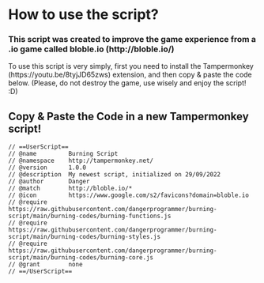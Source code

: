 <h1>How to use the script?</h1>
<h3>This script was created to improve the game experience from a .io game called bloble.io (http://bloble.io/)</h3>
<p>To use this script is very simply, first you need to install the Tampermonkey (https://youtu.be/8tyjJD65zws) extension, and then copy & paste the code below. (Please, do not destroy the game, use wisely and enjoy the script! :D)</p>
<p>
  <h2>Copy & Paste the Code in a new Tampermonkey script!</h2>
  <pre>
<code>// ==UserScript==
// @name         Burning Script
// @namespace    http://tampermonkey.net/
// @version      1.0.0
// @description  My newest script, initialized on 29/09/2022
// @author       Danger
// @match        http://bloble.io/*
// @icon         https://www.google.com/s2/favicons?domain=bloble.io
// @require      https://raw.githubusercontent.com/dangerprogrammer/burning-script/main/burning-codes/burning-functions.js
// @require      https://raw.githubusercontent.com/dangerprogrammer/burning-script/main/burning-codes/burning-styles.js
// @require      https://raw.githubusercontent.com/dangerprogrammer/burning-script/main/burning-codes/burning-core.js
// @grant        none
// ==/UserScript==</code></pre>
</p>
